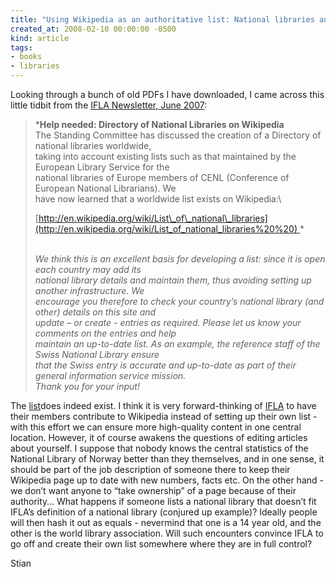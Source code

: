 ```yaml
---
title: "Using Wikipedia as an authoritative list: National libraries and IFLA"
created_at: 2008-02-10 00:00:00 -0500
kind: article
tags:
- books
- libraries
---
```


Looking through a bunch of old PDFs I have downloaded, I came across
this little tidbit from the [IFLA Newsletter, June
2007](http://www.ifla.org/VII/s1/news/s1-newsletter-June2007.pdf):

> ***Help needed: Directory of National Libraries on Wikipedia**\
>  The Standing Committee has discussed the creation of a Directory of
> national libraries worldwide,\
>  taking into account existing lists such as that maintained by the
> European Library Service for the\
>  national libraries of Europe members of CENL (Conference of European
> National Librarians). We\
>  have now learned that a worldwide list exists on Wikipedia:\
>
> [http://en.wikipedia.org/wiki/List\_of\_national\_libraries](http://en.wikipedia.org/wiki/List_of_national_libraries%20%20) *
>
> *\
>  We think this is an excellent basis for developing a list: since it
> is open each country may add its\
>  national library details and maintain them, thus avoiding setting up
> another infrastructure. We\
>  encourage you therefore to check your country’s national library (and
> other) details on this site and\
>  update – or create - entries as required. Please let us know your
> comments on the entries and help\
>  maintain an up-to-date list. As an example, the reference staff of
> the Swiss National Library ensure\
>  that the Swiss entry is accurate and up-to-date as part of their
> general information service mission.\
>  Thank you for your input!*

The
[list](http://en.wikipedia.org/wiki/List_of_national_libraries%20%20)does
indeed exist. I think it is very forward-thinking of
[IFLA](http://en.wikipedia.org/wiki/International_Federation_of_Library_Associations_and_Institutions)
to have their members contribute to Wikipedia instead of setting up
their own list - with this effort we can ensure more high-quality
content in one central location. However, it of course awakens the
questions of editing articles about yourself. I suppose that nobody
knows the central statistics of the National Library of Norway better
than they themselves, and in one sense, it should be part of the job
description of someone there to keep their Wikipedia page up to date
with new numbers, facts etc. On the other hand - we don’t want anyone to
“take ownership” of a page because of their authority… What happens if
someone lists a national library that doesn’t fit IFLA’s definition of a
national library (conjured up example)? Ideally people will then hash it
out as equals - nevermind that one is a 14 year old, and the other is
the world library association. Will such encounters convince IFLA to go
off and create their own list somewhere where they are in full control?

Stian
